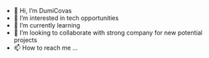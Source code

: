 - 👋 Hi, I’m DumiCovas
- 👀 I’m interested in tech opportunities
- 🌱 I’m currently learning  
- 💞️ I’m looking to collaborate with strong company for new potential projects   
- 📫 How to reach me ...

<!---
DumiCovas/DumiCovas is a ✨ special ✨ repository because its `README.md` (this file) appears on your GitHub profile.
You can click the Preview link to take a look at your changes.
--->
